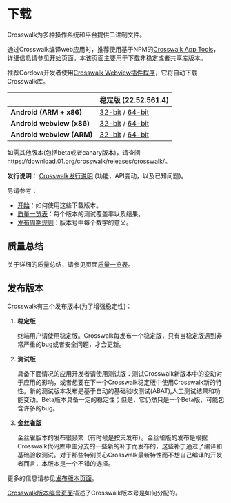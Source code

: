 # 下载

Crosswalk为多种操作系统和平台提供二进制文件。

通过Crosswalk编译web应用时，推荐使用基于NPM的[Crosswalk App Tools](/documentation/crosswalk-app-tools.html)，详细信息请参见[开始](/documentation/getting_started.html)页面。本该页面主要用于下载非稳定或者共享库版本。

推荐Cordova开发者使用[Crosswalk Webview插件程序](/documentation/cordova.html)，它将自动下载Crosswalk库。

| | 稳定版 (22.52.561.4)
| ------------ | -------------
| **Android (ARM + x86)** | [32-bit](https://download.01.org/crosswalk/releases/crosswalk/android/stable/latest/crosswalk-22.52.561.4.zip) / [64-bit](https://download.01.org/crosswalk/releases/crosswalk/android/stable/latest/crosswalk-22.52.561.4-64bit.zip)
| **Android webview (x86)** | [32-bit](https://download.01.org/crosswalk/releases/crosswalk/android/stable/latest/x86/crosswalk-webview-22.52.561.4-x86.zip) / [64-bit](https://download.01.org/crosswalk/releases/crosswalk/android/stable/latest/x86_64/crosswalk-webview-22.52.561.4-x86_64.zip)
| **Android webview (ARM)** | [32-bit](https://download.01.org/crosswalk/releases/crosswalk/android/stable/latest/arm/crosswalk-webview-22.52.561.4-arm.zip) / [64-bit](https://download.01.org/crosswalk/releases/crosswalk/android/stable/latest/arm64/crosswalk-webview-22.52.561.4-arm64.zip)

如需其他版本(包括beta或者canary版本)，请查阅https://download.01.org/crosswalk/releases/crosswalk/。

**发行说明**： [Crosswalk发行说明](https://github.com/crosswalk-project/crosswalk/blob/master/RELEASENOTES.md)
(功能，API变动，以及已知问题)。

另请参考：
* [开始](/documentation/getting_started.html)：如何使用这些下载版本。
* [质量一览表](/documentation/qa/quality_dashboard.html)：每个版本的测试覆盖率以及结果。
* [发布周期规则](https://github.com/crosswalk-project/crosswalk-website/wiki/release-methodology#version-numbers)：版本号中每个数字的意义。

## 质量总结

关于详细的质量总结，请参见页面[质量一览表](/documentation/qa/quality_dashboard.html)。

## 发布版本

Crosswalk有三个发布版本(为了增强稳定性)：

1. **稳定版**

   终端用户请使用稳定版。Crosswalk每发布一个稳定版，只有当稳定版遇到非常严重的bug或者安全问题，才会更新。

1. **测试版**

    具备下面情况的应用开发者请使用测试版：测试Crosswalk新版本中的变动对于应用的影响，或者想要在下一个Crosswalk稳定版中使用Crosswalk新的特性。新的测试版本发布是基于自动的基础验收测试(ABAT),人工测试结果和功能变动。Beta版本具备一定的稳定性；但是，它仍然只是一个Beta版，可能包含许多的bug。

1. **金丝雀版**

    金丝雀版本的发布很频繁（有时候是按天发布）。金丝雀版的发布是根据Crosswalk代码库中主分支的一些新的补丁而发布的，这些补丁通过了编译和基础验收测试。对于那些特别关心Crosswalk最新特性而不想自己编译的开发者而言，本版本是一个不错的选择。

更多的信息请参见[发布版本页面](https://github.com/crosswalk-project/crosswalk-website/wiki/Release-methodology)。

[Crosswalk版本编号页面](https://github.com/crosswalk-project/crosswalk-website/wiki/release-methodology#version-numbers)描述了Crosswalk版本号是如何分配的。
